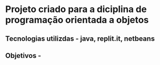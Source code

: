 <h1>Projeto criado para a diciplina de programação orientada a objetos</h1>
<h2>Tecnologias utilizdas - java, replit.it, netbeans </h2>

<h2>Objetivos - </h2>